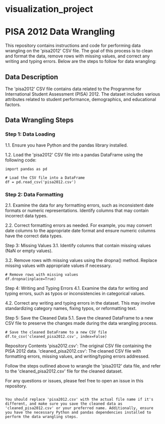 # visualization_project
# PISA 2012 Data Wrangling

This repository contains instructions and code for performing data wrangling on the 'pisa2012' CSV file. The goal of this process is to clean and format the data, remove rows with missing values, and correct any writing and typing errors. Below are the steps to follow for data wrangling:

## Data Description

The 'pisa2012' CSV file contains data related to the Programme for International Student Assessment (PISA) 2012. The dataset includes various attributes related to student performance, demographics, and educational factors.

## Data Wrangling Steps

### Step 1: Data Loading

1.1. Ensure you have Python and the pandas library installed.

1.2. Load the 'pisa2012' CSV file into a pandas DataFrame using the following code:

```
import pandas as pd

# Load the CSV file into a DataFrame
df = pd.read_csv('pisa2012.csv')

```
### Step 2: Data Formatting

2.1. Examine the data for any formatting errors, such as inconsistent date formats or numeric representations. Identify columns that may contain incorrect data types.

2.2. Correct formatting errors as needed. For example, you may convert date columns to the appropriate date format and ensure numeric columns have the correct data types.

Step 3: Missing Values
3.1. Identify columns that contain missing values (NaN or empty values).

3.2. Remove rows with missing values using the dropna() method. Replace missing values with appropriate values if necessary.

```
# Remove rows with missing values
df.dropna(inplace=True)
```
Step 4: Writing and Typing Errors
4.1. Examine the data for writing and typing errors, such as typos or inconsistencies in categorical values.

4.2. Correct any writing and typing errors in the dataset. This may involve standardizing category names, fixing typos, or reformatting text.

Step 5: Save the Cleaned Data
5.1. Save the cleaned DataFrame to a new CSV file to preserve the changes made during the data wrangling process.

```
# Save the cleaned DataFrame to a new CSV file
df.to_csv('cleaned_pisa2012.csv', index=False)

```
Repository Contents
'pisa2012.csv': The original CSV file containing the PISA 2012 data.
'cleaned_pisa2012.csv': The cleaned CSV file with formatting errors, missing values, and writing/typing errors addressed.

Follow the steps outlined above to wrangle the 'pisa2012' data file, and refer to the 'cleaned_pisa2012.csv' file for the cleaned dataset.

For any questions or issues, please feel free to open an issue in this repository.
```

You should replace 'pisa2012.csv' with the actual file name if it's different, and make sure you save the cleaned data as 'cleaned_pisa2012.csv' or your preferred name. Additionally, ensure you have the necessary Python and pandas dependencies installed to perform the data wrangling steps.
